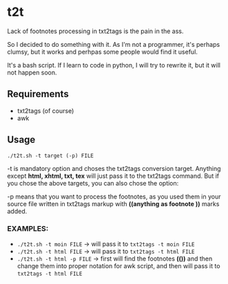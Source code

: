 # t2t

Lack of footnotes processing in txt2tags is the pain in the ass.

So I decided to do something with it. As I'm not a programmer, it's perhaps clumsy, but it works and perhpas some people would find it useful.

It's a bash script. If I learn to code in python, I will try to rewrite it, but it will not happen soon.

## Requirements

* txt2tags (of course)
* awk

## Usage

`./t2t.sh -t target (-p) FILE`


-t is mandatory option and choses the txt2tags conversion target. Anything except **html, xhtml, txt, tex** will just pass it
to the txt2tags command. But if you chose the above targets, you can also chose the option:

-p means that you want to process the footnotes, as you used them in your source file written in txt2tags markup with **((anything as footnote ))** marks added.

### EXAMPLES:

* `./t2t.sh -t moin FILE` -> will pass it to `txt2tags -t moin FILE`
* `./t2t.sh -t html FILE` -> will pass it to `txt2tags -t html FILE`
* `./t2t.sh -t html -p FILE` -> first will find the footnotes **(())** and then change them into proper notation for awk script, and then will pass it to `txt2tags -t html FILE`
